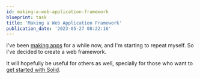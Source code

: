 ```yaml
---
id: making-a-web-application-framework
blueprint: task
title: 'Making a Web Application Framework'
publication_date: '2023-05-27 08:22:16'
---
```


I've been [making apps](https://noeldemartin.com/projects) for a while now, and I'm starting to repeat myself. So I've decided to create a web framework.

It will hopefully be useful for others as well, specially for those who want to [get started with Solid](https://noeldemartin.com/fosdem).

